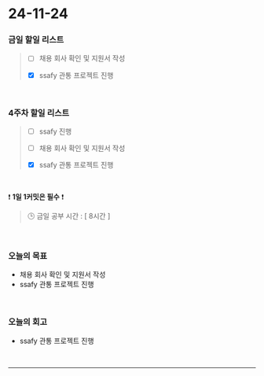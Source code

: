 # 24-11-24

### 금일 할일 리스트

> - [ ] 채용 회사 확인 및 지원서 작성
>
> - [x] ssafy 관통 프로젝트 진행

<br/>

### 4주차 할일 리스트

> - [ ] ssafy 진행
>
> - [ ] 채용 회사 확인 및 지원서 작성
>
> - [x] ssafy 관통 프로젝트 진행

<br/>

❗ **1일 1커밋은 필수** ❗

> 🕒 금일 공부 시간 : [ 8시간 ]

<br/>

### 오늘의 목표

- 채용 회사 확인 및 지원서 작성
- ssafy 관통 프로젝트 진행

<br>

### 오늘의 회고
- ssafy 관통 프로젝트 진행

<br/>

---
